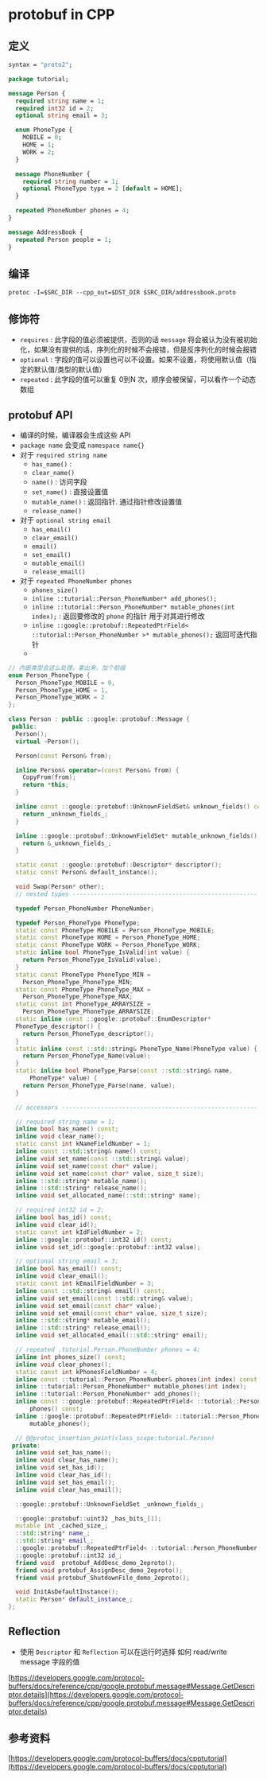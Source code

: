 # protobuf in CPP

## 定义

```protobuf
syntax = "proto2";

package tutorial;

message Person {
  required string name = 1;
  required int32 id = 2;
  optional string email = 3;

  enum PhoneType {
    MOBILE = 0;
    HOME = 1;
    WORK = 2;
  }

  message PhoneNumber {
    required string number = 1;
    optional PhoneType type = 2 [default = HOME];
  }

  repeated PhoneNumber phones = 4;
}

message AddressBook {
  repeated Person people = 1;
}
```

## 编译

`protoc -I=$SRC_DIR --cpp_out=$DST_DIR $SRC_DIR/addressbook.proto`



## 修饰符

* `requires` : 此字段的值必须被提供，否则的话 `message` 将会被认为没有被初始化，如果没有提供的话，序列化的时候不会报错，但是反序列化的时候会报错
* `optional` : 字段的值可以设置也可以不设置。如果不设置，将使用默认值（指定的默认值/类型的默认值）
* `repeated` : 此字段的值可以重复 0到N 次，顺序会被保留，可以看作一个动态数组



## protobuf API

* 编译的时候，编译器会生成这些 API
* `package name` 会变成 `namespace name{}`
* 对于 `required string name`
  * `has_name()` : 
  * `clear_name()`
  * `name()` : 访问字段
  * `set_name()` : 直接设置值
  * `mutable_name()` : 返回指针. 通过指针修改设置值
  * `release_name()`
* 对于 `optional string email`
  * `has_email()`
  * `clear_email()`
  * `email()` 
  * `set_email()`
  * `mutable_email()`
  * `release_email()`
* 对于 `repeated PhoneNumber phones`
  * `phones_size()`
  * `inline ::tutorial::Person_PhoneNumber* add_phones();`
  * `inline ::tutorial::Person_PhoneNumber* mutable_phones(int index);` : 返回要修改的 `phone` 的指针 用于对其进行修改
  * `inline ::google::protobuf::RepeatedPtrField< ::tutorial::Person_PhoneNumber >* mutable_phones();` 返回可迭代指针
  * 

```c++
// 内嵌类型会这么处理，拿出来，加个前缀
enum Person_PhoneType {
  Person_PhoneType_MOBILE = 0,
  Person_PhoneType_HOME = 1,
  Person_PhoneType_WORK = 2
};

class Person : public ::google::protobuf::Message {
 public:
  Person();
  virtual ~Person();

  Person(const Person& from);

  inline Person& operator=(const Person& from) {
    CopyFrom(from);
    return *this;
  }

  inline const ::google::protobuf::UnknownFieldSet& unknown_fields() const {
    return _unknown_fields_;
  }

  inline ::google::protobuf::UnknownFieldSet* mutable_unknown_fields() {
    return &_unknown_fields_;
  }

  static const ::google::protobuf::Descriptor* descriptor();
  static const Person& default_instance();

  void Swap(Person* other);
  // nested types ----------------------------------------------------

  typedef Person_PhoneNumber PhoneNumber;

  typedef Person_PhoneType PhoneType;
  static const PhoneType MOBILE = Person_PhoneType_MOBILE;
  static const PhoneType HOME = Person_PhoneType_HOME;
  static const PhoneType WORK = Person_PhoneType_WORK;
  static inline bool PhoneType_IsValid(int value) {
    return Person_PhoneType_IsValid(value);
  }
  static const PhoneType PhoneType_MIN =
    Person_PhoneType_PhoneType_MIN;
  static const PhoneType PhoneType_MAX =
    Person_PhoneType_PhoneType_MAX;
  static const int PhoneType_ARRAYSIZE =
    Person_PhoneType_PhoneType_ARRAYSIZE;
  static inline const ::google::protobuf::EnumDescriptor*
  PhoneType_descriptor() {
    return Person_PhoneType_descriptor();
  }
  static inline const ::std::string& PhoneType_Name(PhoneType value) {
    return Person_PhoneType_Name(value);
  }
  static inline bool PhoneType_Parse(const ::std::string& name,
      PhoneType* value) {
    return Person_PhoneType_Parse(name, value);
  }

  // accessors -------------------------------------------------------

  // required string name = 1;
  inline bool has_name() const;
  inline void clear_name();
  static const int kNameFieldNumber = 1;
  inline const ::std::string& name() const;
  inline void set_name(const ::std::string& value);
  inline void set_name(const char* value);
  inline void set_name(const char* value, size_t size);
  inline ::std::string* mutable_name();
  inline ::std::string* release_name();
  inline void set_allocated_name(::std::string* name);

  // required int32 id = 2;
  inline bool has_id() const;
  inline void clear_id();
  static const int kIdFieldNumber = 2;
  inline ::google::protobuf::int32 id() const;
  inline void set_id(::google::protobuf::int32 value);

  // optional string email = 3;
  inline bool has_email() const;
  inline void clear_email();
  static const int kEmailFieldNumber = 3;
  inline const ::std::string& email() const;
  inline void set_email(const ::std::string& value);
  inline void set_email(const char* value);
  inline void set_email(const char* value, size_t size);
  inline ::std::string* mutable_email();
  inline ::std::string* release_email();
  inline void set_allocated_email(::std::string* email);

  // repeated .tutorial.Person.PhoneNumber phones = 4;
  inline int phones_size() const;
  inline void clear_phones();
  static const int kPhonesFieldNumber = 4;
  inline const ::tutorial::Person_PhoneNumber& phones(int index) const;
  inline ::tutorial::Person_PhoneNumber* mutable_phones(int index);
  inline ::tutorial::Person_PhoneNumber* add_phones();
  inline const ::google::protobuf::RepeatedPtrField< ::tutorial::Person_PhoneNumber >&
      phones() const;
  inline ::google::protobuf::RepeatedPtrField< ::tutorial::Person_PhoneNumber >*
      mutable_phones();

  // @@protoc_insertion_point(class_scope:tutorial.Person)
 private:
  inline void set_has_name();
  inline void clear_has_name();
  inline void set_has_id();
  inline void clear_has_id();
  inline void set_has_email();
  inline void clear_has_email();

  ::google::protobuf::UnknownFieldSet _unknown_fields_;

  ::google::protobuf::uint32 _has_bits_[1];
  mutable int _cached_size_;
  ::std::string* name_;
  ::std::string* email_;
  ::google::protobuf::RepeatedPtrField< ::tutorial::Person_PhoneNumber > phones_;
  ::google::protobuf::int32 id_;
  friend void  protobuf_AddDesc_demo_2eproto();
  friend void protobuf_AssignDesc_demo_2eproto();
  friend void protobuf_ShutdownFile_demo_2eproto();

  void InitAsDefaultInstance();
  static Person* default_instance_;
};
```





## Reflection

* 使用 `Descriptor` 和 `Reflection` 可以在运行时选择 如何 read/write message 字段的值

[https://developers.google.com/protocol-buffers/docs/reference/cpp/google.protobuf.message#Message.GetDescriptor.details](https://developers.google.com/protocol-buffers/docs/reference/cpp/google.protobuf.message#Message.GetDescriptor.details)







## 参考资料

[https://developers.google.com/protocol-buffers/docs/cpptutorial](https://developers.google.com/protocol-buffers/docs/cpptutorial)